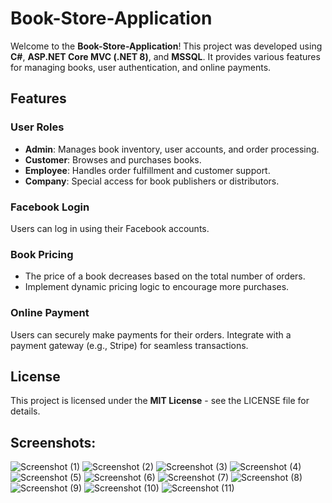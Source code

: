 # Book-Store-Application

Welcome to the **Book-Store-Application**! This project was developed using **C#**, **ASP.NET Core MVC (.NET 8)**, and **MSSQL**. It provides various features for managing books, user authentication, and online payments.

## Features

### User Roles
- **Admin**: Manages book inventory, user accounts, and order processing.
- **Customer**: Browses and purchases books.
- **Employee**: Handles order fulfillment and customer support.
- **Company**: Special access for book publishers or distributors.

### Facebook Login
Users can log in using their Facebook accounts.

### Book Pricing
- The price of a book decreases based on the total number of orders.
- Implement dynamic pricing logic to encourage more purchases.

### Online Payment
Users can securely make payments for their orders.
Integrate with a payment gateway (e.g., Stripe) for seamless transactions.

## License
This project is licensed under the **MIT License** - see the LICENSE file for details.

## Screenshots:

![Screenshot (1)](https://github.com/alimusa17/Book-Store-Application/assets/106487730/dae66032-9694-4694-b5ae-0a50d194d386)
![Screenshot (2)](https://github.com/alimusa17/Book-Store-Application/assets/106487730/9b5a4853-8fa7-4596-ac37-444b01298faa)
![Screenshot (3)](https://github.com/alimusa17/Book-Store-Application/assets/106487730/01083c03-a13d-4c13-ab4f-bd27bccf3205)
![Screenshot (4)](https://github.com/alimusa17/Book-Store-Application/assets/106487730/f18eba1d-c032-4e3c-877a-91a00d07a620)
![Screenshot (5)](https://github.com/alimusa17/Book-Store-Application/assets/106487730/80b89779-8191-4b79-a7d1-cf25d7c923e0)
![Screenshot (6)](https://github.com/alimusa17/Book-Store-Application/assets/106487730/1e452294-cd94-4d50-8e5f-f7874df16a3d)
![Screenshot (7)](https://github.com/alimusa17/Book-Store-Application/assets/106487730/ac72fc3e-f47d-4be2-a53c-83ef496a3904)
![Screenshot (8)](https://github.com/alimusa17/Book-Store-Application/assets/106487730/8e11e353-dbc4-4ac4-9576-81727027854d)
![Screenshot (9)](https://github.com/alimusa17/Book-Store-Application/assets/106487730/e9b48fe0-18ac-4780-b4da-9b67cf5595fb)
![Screenshot (10)](https://github.com/alimusa17/Book-Store-Application/assets/106487730/06ac3fe3-6e8f-4bcd-be72-295877b74756)
![Screenshot (11)](https://github.com/alimusa17/Book-Store-Application/assets/106487730/4ff5f9c8-6335-483d-ad84-752aa685af0f)

